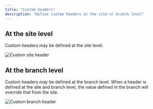 ```yaml
---
title: "Custom headers"
description: "Define custom headers at the site or branch level"
---
```


## At the site level

Custom headers may be defined at the site level:

![Custom site header](/img/docs/custom-site-headers.png)

## At the branch level

Custom headers may be defined at the branch level. When a header is defined at the site and branch level, the value defined in the branch
will override that from the site.

![Custom branch header](/img/docs/custom-branch-headers.png)
